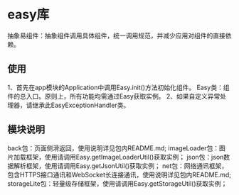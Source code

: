 # easy库
抽象易组件：抽象组件调用具体组件，统一调用规范，并减少应用对组件的直接依赖。
## 使用
1、首先在app模块的Application中调用Easy.init()方法初始化组件。
Easy类：组件的总入口。原则上，所有功能均需通过Easy获取实例。
2、如果自定义异常处理器，请继承此EasyExceptionHandler类。
## 模块说明
back包：页面侧滑返回，使用说明详见包内README.md;
imageLoader包：图片加载框架，使用请调用Easy.getImageLoaderUtil()获取实例；
json包：json数据解析框架，使用请调用Easy.getJsonUtil()获取实例；
net包：网络通讯框架，包含HTTPS接口通讯和WebSocket长连接通讯，使用说明详见包内README.md;
storageLite包：轻量级存储框架，使用请调用Easy.getStorageUtil()获取实例；